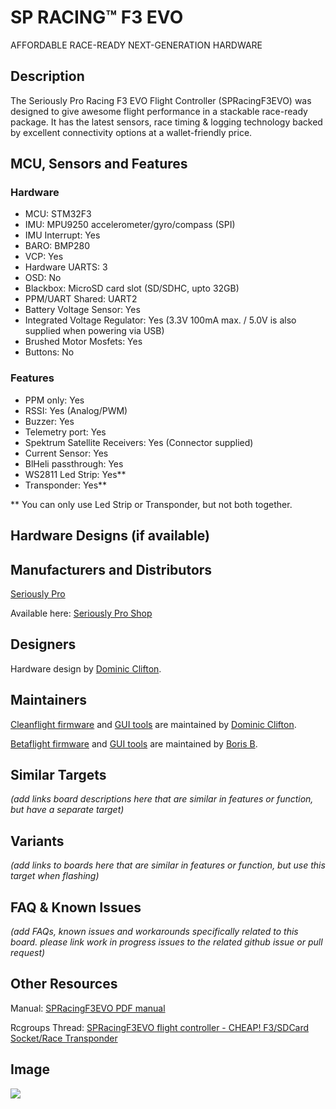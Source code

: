 # SP RACING™ F3 EVO

AFFORDABLE RACE-READY NEXT-GENERATION HARDWARE

## Description

The Seriously Pro Racing F3 EVO Flight Controller (SPRacingF3EVO) was designed to give awesome flight performance in a stackable race-ready package. It has the latest sensors, race timing & logging technology backed by excellent connectivity options at a wallet-friendly price.

## MCU, Sensors and Features

### Hardware
  - MCU: STM32F3
  - IMU: MPU9250 accelerometer/gyro/compass (SPI)
  - IMU Interrupt: Yes
  - BARO: BMP280
  - VCP: Yes
  - Hardware UARTS: 3
  - OSD: No
  - Blackbox: MicroSD card slot (SD/SDHC, upto 32GB)
  - PPM/UART Shared: UART2
  - Battery Voltage Sensor: Yes
  - Integrated Voltage Regulator: Yes (3.3V 100mA max. / 5.0V is also supplied when powering via USB)
  - Brushed Motor Mosfets: Yes
  - Buttons: No

### Features
  - PPM only: Yes
  - RSSI: Yes (Analog/PWM)
  - Buzzer: Yes
  - Telemetry port: Yes
  - Spektrum Satellite Receivers: Yes (Connector supplied)
  - Current Sensor: Yes
  - BlHeli passthrough: Yes
  - WS2811 Led Strip: Yes**
  - Transponder: Yes**

** You can only use Led Strip or Transponder, but not both together.

## Hardware Designs (if available)

## Manufacturers and Distributors

 [Seriously Pro](http://seriouslypro.com/)

Available here: [Seriously Pro Shop](http://shop.seriouslypro.com/sp-racing-f3-evo)

## Designers

Hardware design by [Dominic Clifton](https://github.com/hydra).

## Maintainers

[Cleanflight firmware](https://github.com/cleanflight/cleanflight/releases) and [GUI tools](https://chrome.google.com/webstore/detail/cleanflight-configurator/enacoimjcgeinfnnnpajinjgmkahmfgb) are maintained by [Dominic Clifton](https://github.com/hydra).

[Betaflight firmware](https://github.com/betaflight/betaflight/releases) and [GUI tools](https://chrome.google.com/webstore/detail/betaflight-configurator/kdaghagfopacdngbohiknlhcocjccjao) are maintained by [Boris B](https://github.com/borisbstyle).

## Similar Targets
_(add links board descriptions here that are similar in features or function, but have a separate target)_

## Variants
_(add links to boards here that are similar in features or function, but use this target when flashing)_

## FAQ & Known Issues
_(add FAQs, known issues and workarounds specifically related to this board. please link work in progress issues to the related github issue or pull request)_

## Other Resources

Manual: [SPRacingF3EVO PDF manual](http://seriouslypro.com/files/SPRacingF3EVO-Manual-latest.pdf)

Rcgroups Thread: [SPRacingF3EVO flight controller - CHEAP! F3/SDCard Socket/Race Transponder](http://www.rcgroups.com/forums/showthread.php?t=2641205)

## Image

![](http://shop.seriouslypro.com/pub/media/catalog/product/cache/1/image/e9c3970ab036de70892d86c6d221abfe/i/m/img_9310-web.jpg)